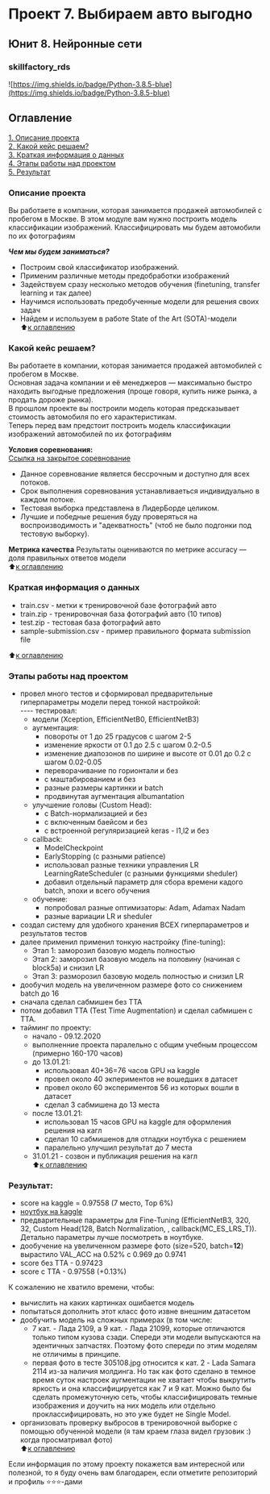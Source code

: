 # Проект 7. Выбираем авто выгодно  
## Юнит 8. Нейронные сети  
### skillfactory_rds  
![https://img.shields.io/badge/Python-3.8.5-blue](https://img.shields.io/badge/Python-3.8.5-blue)

## Оглавление  
[1. Описание проекта](https://github.com/alex-sokolov2011/skillfactory_rds/blob/master/module_7/README.md#Описание-проекта)  
[2. Какой кейс решаем?](https://github.com/alex-sokolov2011/skillfactory_rds/blob/master/module_7/README.md#Какой-кейс-решаем)  
[3. Краткая информация о данных](https://github.com/alex-sokolov2011/skillfactory_rds/blob/master/module_7/README.md#Краткая-информация-о-данных)  
[4. Этапы работы над проектом](https://github.com/alex-sokolov2011/skillfactory_rds/blob/master/module_7/README.md#Этапы-работы-над-проектом)  
[5. Результат](https://github.com/alex-sokolov2011/skillfactory_rds/blob/master/module_7/README.md#Результат)  

### Описание проекта  
Вы работаете в компании, которая занимается продажей автомобилей с пробегом в Москве. В этом модуле вам нужно построить модель классификации изображений. Классифицировать мы будем автомобили по их фотографиям  

***Чем мы будем заниматься?***  
- Построим свой классификатор изображений.
- Применим различные методы предобработки изображений
- Задействуем сразу несколько методов обучения (finetuning, transfer learning и так далее)
- Научимся использовать предобученные модели для решения своих задач
- Найдем и используем в работе State of the Art (SOTA)-модели  
:arrow_up:[к оглавлению](https://github.com/alex-sokolov2011/skillfactory_rds/blob/master/module_7/README.md#Оглавление)

### Какой кейс решаем?
Вы работаете в компании, которая занимается продажей автомобилей с пробегом в Москве.  
Основная задача компании и её менеджеров — максимально быстро находить выгодные предложения (проще говоря, купить ниже рынка, а продать дороже рынка).  
В прошлом проекте вы построили модель которая предсказывает стоимость автомобиля по его характеристикам.  
Теперь перед вам предстоит построить модель классификации изображений автомобилей по их фотографиям  

**Условия соревнования:**  
[Ссылка на закрытое соревнование](https://www.kaggle.com/c/sf-dl-car-classification)  
- Данное соревнование является бессрочным и доступно для всех потоков.
- Срок выполнения соревнования устанавливаеться индивидуально в каждом потоке.
- Тестовая выборка представлена в ЛидерБорде целиком.
- Лучшие и победные решения буду проверяться на воспроизводимость и "адекватность" (чтоб не было подгонки под тестовую выборку).

**Метрика качества**
Результаты оцениваются по метрике accuracy — доля правильных ответов модели  
:arrow_up:[к оглавлению](https://github.com/alex-sokolov2011/skillfactory_rds/blob/master/module_7/README.md#Оглавление)

### Краткая информация о данных
- train.csv - метки к тренировочной базе фотографий авто
- train.zip - тренировочная база фотографий авто (10 типов)
- test.zip - тестовая база фотографий авто
- sample-submission.csv - пример правильного формата submission file
  
:arrow_up:[к оглавлению](https://github.com/alex-sokolov2011/skillfactory_rds/blob/master/module_7/README.md#Оглавление)

### Этапы работы над проектом  

- провел много тестов и сформировал предварительные гиперпараметры модели перед тонкой настройкой:  
    ---- тестировал:
    - модели (Xception, EfficientNetB0, EfficientNetB3)
    - аугментация: 
      - повороты от 1 до 25 градусов с шагом 2-5
      - изменение яркости от 0.1 до 2.5 с шагом 0.2-0.5
      - изменение диапозонов по ширине и высоте от 0.01 до 0.2 с шагом 0.02-0.05
      - переворачивание по горионтали и без
      - с маштабированием и без
      - разные размеры картинки и batch
      - продвинутая аугментация albumantation
    - улучшение головы (Custom Head): 
      - с Batch-нормализацией и без
      - с включенным баейсом и без
      - с встроенной регуляризацией keras - l1,l2 и без
    - callback: 
      - ModelCheckpoint
      - EarlyStopping (с разными patience)
      - использовал разные техники управления LR LearningRateScheduler (с разными функциями sheduler)
      - добавил отдельный параметр для сбора времени кадого batch, эпохи и всего обучения
    - обучение:
      - попробовал разные оптимизаторы: Adam, Adamax Nadam
      - разные вариации LR и sheduler
- создал систему для удобного хранения ВСЕХ гиперпараметров и результатов тестов
- далее применил применил тонкую настройку (fine-tuning): 
  - Этап 1: заморозил базовую модель полностью
  - Этап 2: заморозил базовую модель на половину (начиная с block5a) и снизил LR
  - Этап 3: разморозил базовую модель полностью и снизил LR  
- дообучил модель на увеличенном размере фото со снижением batch до 16
- сначала сделал сабмишен без TTA
- потом добавил TTA (Test Time Augmentation) и сделал сабмишен с TTA.
- тайминг по проекту:
  - начало - 09.12.2020
  - выполненние проекта паралельно с общим учебным процессом (примерно 160-170 часов)
  - до 13.01.21:
    -  использовал 40+36=76 часов GPU на kaggle
    -  провел около 40 экпериментов не вошедших в датасет
    -  провел около 60 экспериментов 56 из которых вошли в датасет
    -  сделал 3 сабмишена до 13 места
  - после 13.01.21:
    - использовал 15 часов GPU на kaggle для оформления решения на кагл
    - сделал 10 сабмишенов для отладки ноутбука с решением
    - паралельно улучшил результат до 7 места
  - 31.01.21 - созвон и публикация решения на кагл   
:arrow_up:[к оглавлению](https://github.com/alex-sokolov2011/skillfactory_rds/blob/master/module_7/README.md#Оглавление)

### Результат:  
- score на kaggle = 0.97558 (7 место, Top 6%)
- [ноутбук на kaggle](https://www.kaggle.com/sokolovaleks/sf-dst-10-car-classification-sokolov)  
- предварительные параметры для Fine-Tuning (EfficientNetB3, 320, 32, Custom Head(128, Batch Normalization, , callback(MC_ES_LRS_T)). Детально параметры лучше посмотреть в ноутбуке.
- дообучение на увеличенном размере фото (size=520, batch=**12**) вырастило VAL_ACC на 0.52% с 0.969 до 0.9741 
- score без TTA - 0.97423
- score c TTA - 0.97558 (+0.13%)


К сожалению не хватило времени, чтобы:
- вычислить на каких картинках ошибается модель
- попытаться дополнить этот класс фото извне внешним датасетом
- дообучить модель на сложных примерах (в том числе: 
  - 7 кат. - Лада 2109, а 9 кат. - Лада 21099, которые отличаются только типом кузова сзади. Спереди эти модели выпускаются на эдентичных запчастях. Поэтому фото спереди по этим моделям не отличимы в принципе. 
  - первая фото в тесте 305108.jpg относится к кат. 2 - Lada Samara 2114 из-за наличия молдинга. Но так как фото сделано в темное время суток настроек аугментации не хватает чтобы выкрутить яркость и она классифицируется как 7 и 9 кат. Можно было бы сделать промежуточную сеть, чтобы классифицировать темные изображения и доучить на них модель или отдельно проклассифицировать, но это уже будет не Single Model.
- организовать проверку выбросов в тренировочной выборке с помощью обученной модели (я там краем глаза видел грузовик :) когда просматривал фото)  
:arrow_up:[к оглавлению](https://github.com/alex-sokolov2011/skillfactory_rds/blob/master/module_7/README.md#Оглавление)

Если информация по этому проекту покажется вам интересной или полезной, то я буду очень вам благодарен, если отметите репозиторий и профиль ⭐️⭐️⭐️-дами